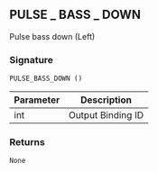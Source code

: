 ## PULSE \_ BASS \_ DOWN

Pulse bass down (Left)


### Signature

`PULSE_BASS_DOWN ()`


| Parameter | Description |
| --- | --- |
| int | Output Binding ID |


### Returns

`None`
